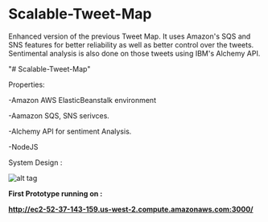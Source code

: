 # Scalable-Tweet-Map
Enhanced version of the previous Tweet Map. It uses Amazon's SQS and SNS features for better reliability as well as better control over the tweets. Sentimental analysis is also done on those tweets using IBM's Alchemy API.

"# Scalable-Tweet-Map"

Properties: 

-Amazon AWS ElasticBeanstalk environment

-Aamazon SQS, SNS serivces.

-Alchemy API for sentiment Analysis.

-NodeJS

System Design :

![alt tag](http://i.imgur.com/ouIDUJT.png)

<b>First Prototype running on :

http://ec2-52-37-143-159.us-west-2.compute.amazonaws.com:3000/
